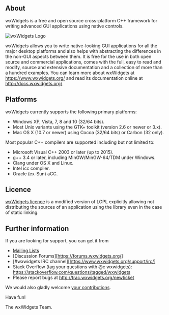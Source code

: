 About
-----

wxWidgets is a free and open source cross-platform C++ framework
for writing advanced GUI applications using native controls.

![wxWidgets Logo](https://www.wxwidgets.org/assets/img/header-logo.png)


wxWidgets allows you to write native-looking GUI applications for
all the major desktop platforms and also helps with abstracting
the differences in the non-GUI aspects between them. It is free
for the use in both open source and commercial applications, comes
with the full, easy to read and modify, source and extensive
documentation and a collection of more than a hundred examples.
You can learn more about wxWidgets at https://www.wxwidgets.org/
and read its documentation online at http://docs.wxwidgets.org/


Platforms
---------

wxWidgets currently supports the following primary platforms:

- Windows XP, Vista, 7, 8 and 10 (32/64 bits).
- Most Unix variants using the GTK+ toolkit (version 2.6 or newer or 3.x).
- Mac OS X (10.7 or newer) using Cocoa (32/64 bits) or Carbon (32 only).

Most popular C++ compilers are supported including but not limited to:

- Microsoft Visual C++ 2003 or later (up to 2015).
- g++ 3.4 or later, including MinGW/MinGW-64/TDM under Windows.
- Clang under OS X and Linux.
- Intel icc compiler.
- Oracle (ex-Sun) aCC.


Licence
-------

[wxWidgets licence](https://github.com/wxWidgets/wxWidgets/blob/master/docs/licence.txt)
is a modified version of LGPL explicitly allowing not distributing the sources
of an application using the library even in the case of static linking.


Further information
-------------------

If you are looking for support, you can get it from

- [Mailing Lists](https://www.wxwidgets.org/support/mailing-lists/)
- [Discussion Forums][https://forums.wxwidgets.org/]
- [#wxwidgets IRC channel][https://www.wxwidgets.org/support/irc/]
- Stack Overflow (tag your questions with @c wxwidgets):
  https://stackoverflow.com/questions/tagged/wxwidgets
- Please report bugs at http://trac.wxwidgets.org/newticket

We would also gladly welcome [your contributions](CONTRIBUTING.md).


Have fun!

The wxWidgets Team.
